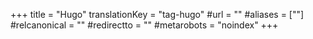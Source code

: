 +++
title = "Hugo"
translationKey = "tag-hugo"
#url = ""
#aliases = [""]
#relcanonical = ""
#redirectto = ""
#metarobots = "noindex"
+++
